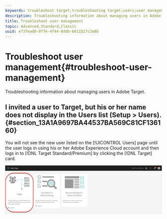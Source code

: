 ```yaml
---
keywords: troubleshoot target;troubleshooting target;users;user management
description: Troubleshooting information about managing users in Adobe Target.
title: Troubleshoot user management
topic: Advanced,Standard,Classic
uuid: e73fead8-0f7e-4f44-8ddb-6611b17c2e8b
---
```


# Troubleshoot user management{#troubleshoot-user-management}

Troubleshooting information about managing users in Adobe Target.

## I invited a user to Target, but his or her name does not display in the Users list (Setup > Users). {#section_13A1A9697BA44537BA569C81CF136160}

You will not see the new user listed on the [!UICONTROL Users] page until the user logs in using his or her Adobe Experience Cloud account and then logs in to [!DNL Target Standard/Premium] by clicking the [!DNL Target] card.

![Target card](/help/administrating-target/assets/target_card_new.png)